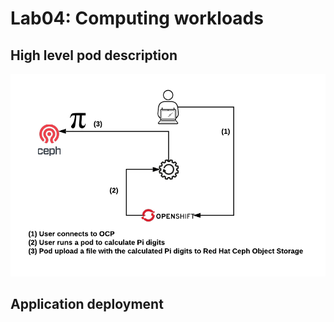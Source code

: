 # Lab04: Computing workloads

## High level pod description

![pi](imgs/pi.png)

## Application deployment

